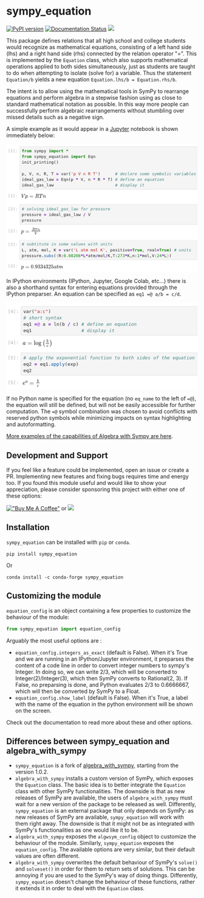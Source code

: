 # sympy_equation

[![PyPI version](https://badge.fury.io/py/sympy-equation.svg)](https://badge.fury.io/py/sympy-equation)
[![Documentation Status](https://readthedocs.org/projects/sympy-equation/badge/?version=latest)](http://sympy-plot-backends.readthedocs.io/)
[![](https://img.shields.io/static/v1?label=Github%20Sponsor&message=%E2%9D%A4&logo=GitHub&color=%23fe8e86)](https://github.com/sponsors/Davide-sd)

This package defines relations that all high school and college students would
recognize as mathematical equations, consisting of a left hand side (lhs) and
a right hand side (rhs) connected by the relation operator "=". This is
implemented by the ``Equation`` class, which also supports mathematical
operations applied to both sides simultaneously, just as students are taught
to do when  attempting to isolate (solve for) a variable. Thus the statement
``Equation/b`` yields a new equation ``Equation.lhs/b = Equation.rhs/b``.

The intent is to allow using the mathematical tools in SymPy to rearrange
equations and perform algebra in a stepwise fashion using as close to standard
mathematical notation as  possible. In this way more people can successfully
perform  algebraic rearrangements without stumbling over missed details such
as a negative sign.

A simple example as it would appear in a [Jupyter](https://jupyter.org)
notebook is shown immediately below:

![screenshot of simple example](https://raw.githubusercontent.com/Davide-sd/sympy-equation/master/assets/simple_example.png)

In IPython environments (IPython, Jupyter, Google  Colab, etc...) there is
also a shorthand syntax for entering equations provided through the IPython
preparser. An equation can be specified as ``eq1 =@ a/b = c/d``.


![screenshot of short syntax](https://raw.githubusercontent.com/Davide-sd/sympy-equation/master/assets/short_syntax.png)

If no Python name is specified for the equation (no ``eq_name`` to the left of ``=@``), the equation will still be defined, but will not be easily accessible
for further computation. The ``=@`` symbol combination was chosen to avoid
conflicts with reserved python  symbols while minimizing impacts on syntax
highlighting and autoformatting.

[More examples of the capabilities of Algebra with Sympy are
here](https://sympy-equation.readthedocs.io/en/latest/tutorial.html).


## Development and Support

If you feel like a feature could be implemented, open an issue or create a PR. Implementing new features and fixing bugs requires time and energy too. If you found this module useful and would like to show your appreciation, please consider sponsoring this project with either one of these options:

[!["Buy Me A Coffee"](https://www.buymeacoffee.com/assets/img/custom_images/orange_img.png)](https://www.buymeacoffee.com/davide_sd)
or
[![](https://img.shields.io/static/v1?label=Github%20Sponsor&message=%E2%9D%A4&logo=GitHub&color=%23fe8e86)](https://github.com/sponsors/Davide-sd)



## Installation


``sympy_equation`` can be installed with ``pip`` or ``conda``.

```
pip install sympy_equation
```

Or

```
conda install -c conda-forge sympy_equation
```


## Customizing the module


``equation_config`` is an object containing a few properties to customize
the behaviour of the module:

```py
from sympy_equation import equation_config
```

Arguably the most useful options are  :

* ``equation_config.integers_as_exact`` (default is False).
  When it's True and we are running in an IPython/Jupyter environment,
  it preparses the content of a code line in order to convert integer numbers
  to sympy's Integer. In doing so, we can write 2/3, which will be
  converted to Integer(2)/Integer(3), which then SymPy converts
  to Rational(2, 3). If False, no preparsing is done, and Python evaluates
  2/3 to 0.6666667, which will then be converted by SymPy to a Float.
* ``equation_config.show_label`` (default is False). When it's True, a label
  with the name of the equation in the python environment will be shown on
  the screen.

Check out the documentation to read more about these and other options.


## Differences between sympy_equation and algebra_with_sympy


* ``sympy_equation`` is a fork of [algebra_with_sympy](https://github.com/gutow/Algebra_with_Sympy), starting from the version 1.0.2.
* ``algebra_with_sympy`` installs a custom version of SymPy, which exposes
  the ``Equation`` class. The basic idea is to better integrate the ``Equation``
  class with other SymPy functionalities. The downside is that as new releases
  of SymPy are available, the users of ``algebra_with_sympy`` must wait for a
  new version of the package to be released as well.
  Differently, ``sympy_equation`` is an external package that only depends on
  SymPy: as new releases of SymPy are available, ``sympy_equation`` will work
  with them right away. The downside is that it might not be as integrated with
  SymPy's functionalities as one would like it to be.
* ``algebra_with_sympy`` exposes the ``algwsym_config`` object to customize
  the behaviour of the module. Similarly, ``sympy_equation`` exposes the
  ``equation_config``. The available options are very similar, but their
  default values are often different.
* ``algebra_with_sympy`` overwrites the default behaviour of SymPy's
  ``solve()`` and ``solveset()`` in order for them to return sets of solutions.
  This can be annoying if you are used to the SymPy's way of doing things.
  Differently, ``sympy_equation`` doesn't change the behaviour of these
  functions, rather it extends it in order to deal with the ``Equation`` class.
